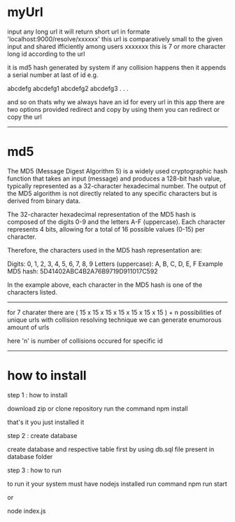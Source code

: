 # myUrl
input any long url it will return short url in formate 'localhost:9000/resolve/xxxxxx'
this url is comparatively small to the given input and shared ifficiently among users
xxxxxxx this is 7 or more character long id according to the url 

it is md5 hash generated by system if any collision happens then it appends a serial number at last of id
e.g.

abcdefg
abcdefg1
abcdefg2
abcdefg3
.
.
.

and so on thats why we always have an id for every url
in this app there are two options provided redirect and copy by using them you can redirect or copy the url

___________________________________________________________________

# md5

The MD5 (Message Digest Algorithm 5) is a widely used cryptographic hash function that takes an input (message) and produces a 128-bit hash value, typically represented as a 32-character hexadecimal number. The output of the MD5 algorithm is not directly related to any specific characters but is derived from binary data.

The 32-character hexadecimal representation of the MD5 hash is composed of the digits 0-9 and the letters A-F (uppercase). Each character represents 4 bits, allowing for a total of 16 possible values (0-15) per character.

Therefore, the characters used in the MD5 hash representation are:

Digits: 0, 1, 2, 3, 4, 5, 6, 7, 8, 9
Letters (uppercase): A, B, C, D, E, F
Example MD5 hash: 5D41402ABC4B2A76B9719D911017C592

In the example above, each character in the MD5 hash is one of the characters listed.
___________________________________________________________________

for 7 charater there are ( 15 x 15 x 15 x 15 x 15 x 15 x 15 ) + n possibilities of unique urls with collision resolving technique we can generate enumorous amount
of urls 

here 'n' is number of collisions occured for specific id


_______________________________

# how to install

step 1 : how to install

  download zip or clone repository run the command
  npm install

  that's it you just installed it

step 2 : create database

   create database and respective table first by using db.sql file present in database folder

step 3 : how to run

  to run it your system must have nodejs installed run command
  npm run start

  or

  node index.js
  
  
